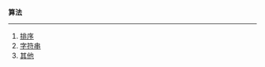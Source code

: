 **算法**

-------------

1. [排序](https://github.com/YKitty/Notes/tree/master/notes/Algorithm/%E6%8E%92%E5%BA%8F )
2. [字符串](https://github.com/YKitty/Notes/tree/master/notes/Algorithm/%E5%AD%97%E7%AC%A6%E4%B8%B2 )
3. [其他](https://github.com/YKitty/Notes/tree/master/notes/Algorithm/%E5%85%B6%E4%BB%96 )


